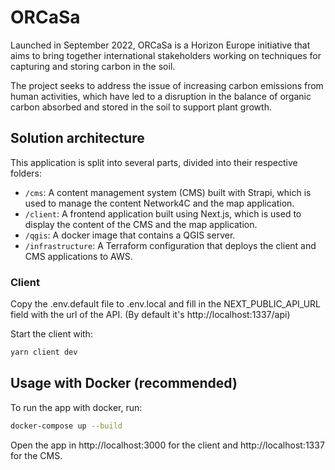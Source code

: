 # ORCaSa

Launched in September 2022, ORCaSa is a Horizon Europe initiative that aims to bring together international stakeholders working on techniques for capturing and storing carbon in the soil.

The project seeks to address the issue of increasing carbon emissions from human activities, which have led to a disruption in the balance of organic carbon absorbed and stored in the soil to support plant growth.

## Solution architecture

This application is split into several parts, divided into their respective folders:
- `/cms`: A content management system (CMS) built with Strapi, which is used to manage the content Network4C and the map application.
- `/client`: A frontend application built using Next.js, which is used to display the content of the CMS and the map application.
- `/qgis`: A docker image that contains a QGIS server.
- `/infrastructure`: A Terraform configuration that deploys the client and CMS applications to AWS.


### Client

Copy the .env.default file to .env.local and fill in the NEXT_PUBLIC_API_URL field with the url of the API. (By default it's http://localhost:1337/api)

Start the client with:

```bash
yarn client dev
```

## Usage with Docker (recommended)

To run the app with docker, run:

```bash
docker-compose up --build
```

Open the app in http://localhost:3000 for the client and http://localhost:1337 for the CMS.
